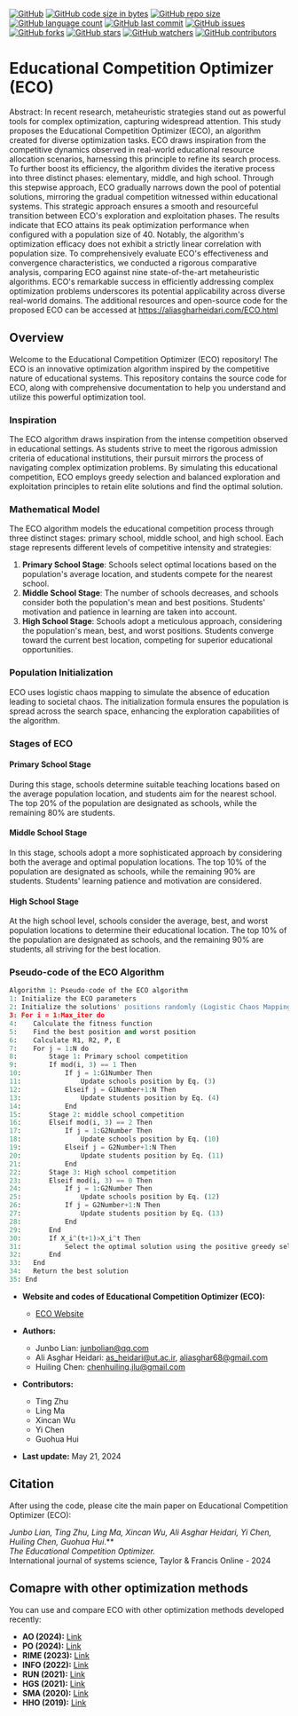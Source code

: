 [![GitHub](https://img.shields.io/github/license/aliasgharheidaricom/Educational-Competition-Optimizer)](https://github.com/aliasgharheidaricom/Educational-Competition-Optimizer/blob/main/LICENSE)
[![GitHub code size in bytes](https://img.shields.io/github/languages/code-size/aliasgharheidaricom/Educational-Competition-Optimizer)](https://github.com/aliasgharheidaricom/Educational-Competition-Optimizer)
[![GitHub repo size](https://img.shields.io/github/repo-size/aliasgharheidaricom/Educational-Competition-Optimizer)](https://github.com/aliasgharheidaricom/Educational-Competition-Optimizer)
[![GitHub language count](https://img.shields.io/github/languages/count/aliasgharheidaricom/Educational-Competition-Optimizer)](https://github.com/aliasgharheidaricom/Educational-Competition-Optimizer)
[![GitHub last commit](https://img.shields.io/github/last-commit/aliasgharheidaricom/Educational-Competition-Optimizer)](https://github.com/aliasgharheidaricom/Educational-Competition-Optimizer)
[![GitHub issues](https://img.shields.io/github/issues/aliasgharheidaricom/Educational-Competition-Optimizer)](https://github.com/aliasgharheidaricom/Educational-Competition-Optimizer/issues)
[![GitHub forks](https://img.shields.io/github/forks/aliasgharheidaricom/Educational-Competition-Optimizer)](https://github.com/aliasgharheidaricom/Educational-Competition-Optimizer/network/members)
[![GitHub stars](https://img.shields.io/github/stars/aliasgharheidaricom/Educational-Competition-Optimizer)](https://github.com/aliasgharheidaricom/Educational-Competition-Optimizer/stargazers)
[![GitHub watchers](https://img.shields.io/github/watchers/aliasgharheidaricom/Educational-Competition-Optimizer)](https://github.com/aliasgharheidaricom/Educational-Competition-Optimizer/watchers)
[![GitHub contributors](https://img.shields.io/github/contributors/aliasgharheidaricom/Educational-Competition-Optimizer)](https://github.com/aliasgharheidaricom/Educational-Competition-Optimizer/graphs/contributors)


# Educational Competition Optimizer (ECO)
Abstract: In recent research, metaheuristic strategies stand out as powerful tools for complex optimization, capturing widespread attention. This study proposes the Educational Competition Optimizer (ECO), an algorithm created for diverse optimization tasks. ECO draws inspiration from the competitive dynamics observed in real-world educational resource allocation scenarios, harnessing this principle to refine its search process. To further boost its efficiency, the algorithm divides the iterative process into three distinct phases: elementary, middle, and high school. Through this stepwise approach, ECO gradually narrows down the pool of potential solutions, mirroring the gradual competition witnessed within educational systems. This strategic approach ensures a smooth and resourceful transition between ECO's exploration and exploitation phases. The results indicate that ECO attains its peak optimization performance when configured with a population size of 40. Notably, the algorithm's optimization efficacy does not exhibit a strictly linear correlation with population size. To comprehensively evaluate ECO's effectiveness and convergence characteristics, we conducted a rigorous comparative analysis, comparing ECO against nine state-of-the-art metaheuristic algorithms. ECO's remarkable success in efficiently addressing complex optimization problems underscores its potential applicability across diverse real-world domains. The additional resources and open-source code for the proposed ECO can be accessed at https://aliasgharheidari.com/ECO.html

## Overview

Welcome to the Educational Competition Optimizer (ECO) repository! The ECO is an innovative optimization algorithm inspired by the competitive nature of educational systems. This repository contains the source code for ECO, along with comprehensive documentation to help you understand and utilize this powerful optimization tool.

### Inspiration

The ECO algorithm draws inspiration from the intense competition observed in educational settings. As students strive to meet the rigorous admission criteria of educational institutions, their pursuit mirrors the process of navigating complex optimization problems. By simulating this educational competition, ECO employs greedy selection and balanced exploration and exploitation principles to retain elite solutions and find the optimal solution.

### Mathematical Model

The ECO algorithm models the educational competition process through three distinct stages: primary school, middle school, and high school. Each stage represents different levels of competitive intensity and strategies:

1. **Primary School Stage**: Schools select optimal locations based on the population's average location, and students compete for the nearest school.
2. **Middle School Stage**: The number of schools decreases, and schools consider both the population's mean and best positions. Students' motivation and patience in learning are taken into account.
3. **High School Stage**: Schools adopt a meticulous approach, considering the population's mean, best, and worst positions. Students converge toward the current best location, competing for superior educational opportunities.

### Population Initialization

ECO uses logistic chaos mapping to simulate the absence of education leading to societal chaos. The initialization formula ensures the population is spread across the search space, enhancing the exploration capabilities of the algorithm.

### Stages of ECO

#### Primary School Stage

During this stage, schools determine suitable teaching locations based on the average population location, and students aim for the nearest school. The top 20% of the population are designated as schools, while the remaining 80% are students.

#### Middle School Stage

In this stage, schools adopt a more sophisticated approach by considering both the average and optimal population locations. The top 10% of the population are designated as schools, while the remaining 90% are students. Students' learning patience and motivation are considered.

#### High School Stage

At the high school level, schools consider the average, best, and worst population locations to determine their educational location. The top 10% of the population are designated as schools, and the remaining 90% are students, all striving for the best location.

### Pseudo-code of the ECO Algorithm

```python
Algorithm 1: Pseudo-code of the ECO algorithm
1: Initialize the ECO parameters
2: Initialize the solutions' positions randomly (Logistic Chaos Mapping)
3: For i = 1:Max_iter do
4:    Calculate the fitness function
5:    Find the best position and worst position
6:    Calculate R1, R2, P, E
7:    For j = 1:N do
8:        Stage 1: Primary school competition
9:        If mod(i, 3) == 1 Then
10:           If j = 1:G1Number Then
11:               Update schools position by Eq. (3)
12:           Elseif j = G1Number+1:N Then
13:               Update students position by Eq. (4)
14:           End
15:       Stage 2: middle school competition
16:       Elseif mod(i, 3) == 2 Then
17:           If j = 1:G2Number Then
18:               Update schools position by Eq. (10)
19:           Elseif j = G2Number+1:N Then
20:               Update students position by Eq. (11)
21:           End
22:       Stage 3: High school competition
23:       Elseif mod(i, 3) == 0 Then
24:           If j = 1:G2Number Then
25:               Update schools position by Eq. (12)
26:           If j = G2Number+1:N Then
27:               Update students position by Eq. (13)
28:           End
29:       End
30:       If X_i^(t+1)>X_i^t Then
31:           Select the optimal solution using the positive greedy selection mechanism
32:       End
33:   End
34:   Return the best solution
35: End
```

- **Website and codes of Educational Competition Optimizer (ECO):**
  - [ECO Website](http://www.aliasgharheidari.com/ECO.html)

- **Authors:**
  - Junbo Lian: [junbolian@qq.com](mailto:junbolian@qq.com)
  - Ali Asghar Heidari: [as_heidari@ut.ac.ir](mailto:as_heidari@ut.ac.ir), [aliasghar68@gmail.com](mailto:aliasghar68@gmail.com)
  - Huiling Chen: [chenhuiling.jlu@gmail.com](mailto:chenhuiling.jlu@gmail.com)

- **Contributors:**
  - Ting Zhu
  - Ling Ma
  - Xincan Wu
  - Yi Chen
  - Guohua Hui

- **Last update:** May 21, 2024

## Citation

After using the code, please cite the main paper on Educational Competition Optimizer (ECO):

**Junbo Lian, Ting Zhu, Ling Ma, Xincan Wu, Ali Asghar Heidari, Yi Chen, Huiling Chen*, Guohua Hui*.**  
*The Educational Competition Optimizer.*  
International journal of systems science, Taylor & Francis Online - 2024

## Comapre with other optimization methods

You can use and compare ECO with other optimization methods developed recently:

- **AO (2024):** [Link](http://www.aliasgharheidari.com/AO.html)
- **PO (2024):** [Link](http://www.aliasgharheidari.com/PO.html)
- **RIME (2023):** [Link](http://www.aliasgharheidari.com/RIME.html)
- **INFO (2022):** [Link](http://www.aliasgharheidari.com/INFO.html)
- **RUN (2021):** [Link](http://www.aliasgharheidari.com/RUN.html)
- **HGS (2021):** [Link](http://www.aliasgharheidari.com/HGS.html)
- **SMA (2020):** [Link](http://www.aliasgharheidari.com/SMA.html)
- **HHO (2019):** [Link](http://www.aliasgharheidari.com/HHO.html)
